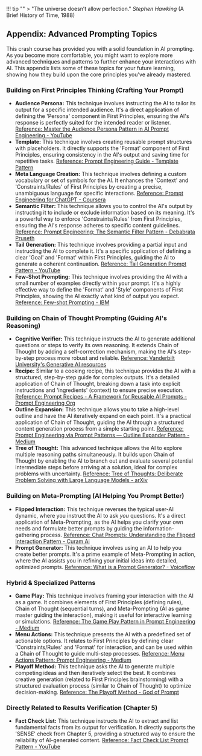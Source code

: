 !!! tip ""
    > "The universe doesn’t allow perfection." _Stephen Hawking_ (A Brief History of Time, 1988)

## Appendix: Advanced Prompting Topics

This crash course has provided you with a solid foundation in AI prompting. As you become more comfortable, you might want to explore more advanced techniques and patterns to further enhance your interactions with AI. This appendix lists some of these topics for your future learning, showing how they build upon the core principles you've already mastered.

### Building on First Principles Thinking (Crafting Your Prompt)

- **Audience Persona:** This technique involves instructing the AI to tailor its output for a specific intended audience. It's a direct application of defining the 'Persona' component in First Principles, ensuring the AI's response is perfectly suited for the intended reader or listener. [Reference: Master the Audience Persona Pattern in AI Prompt Engineering - YouTube](https://www.youtube.com/watch?v=2_yJ0-F2_F0)
- **Template:** This technique involves creating reusable prompt structures with placeholders. It directly supports the 'Format' component of First Principles, ensuring consistency in the AI's output and saving time for repetitive tasks. [Reference: Prompt Engineering Guide - Template Pattern](https://www.promptingguide.ai/techniques/template)
- **Meta Language Creation:** This technique involves defining a custom vocabulary or set of symbols for the AI. It enhances the 'Context' and 'Constraints/Rules' of First Principles by creating a precise, unambiguous language for specific interactions. [Reference: Prompt Engineering for ChatGPT - Coursera](https://www.coursera.org/learn/prompt-engineering)
- **Semantic Filter:** This technique allows you to control the AI's output by instructing it to include or exclude information based on its meaning. It's a powerful way to enforce 'Constraints/Rules' from First Principles, ensuring the AI's response adheres to specific content guidelines. [Reference: Prompt Engineering: The Semantic Filter Pattern - Debabrata Pruseth](https://debabratapruseth.com/prompt-engineering-semantic-filter-pattern/)
- **Tail Generation:** This technique involves providing a partial input and instructing the AI to complete it. It's a specific application of defining a clear 'Goal' and 'Format' within First Principles, guiding the AI to generate a coherent continuation. [Reference: Tail Generation Prompt Pattern - YouTube](https://www.youtube.com/watch?v=2_yJ0-F2_F0)
- **Few-Shot Prompting:** This technique involves providing the AI with a small number of examples directly within your prompt. It's a highly effective way to define the 'Format' and 'Style' components of First Principles, showing the AI exactly what kind of output you expect. [Reference: Few-shot Prompting - IBM](https://www.ibm.com/docs/en/watsonx-ai/1.0?topic=prompt-engineering-few-shot-prompting)

### Building on Chain of Thought Prompting (Guiding AI's Reasoning)

- **Cognitive Verifier:** This technique instructs the AI to generate additional questions or steps to verify its own reasoning. It extends Chain of Thought by adding a self-correction mechanism, making the AI's step-by-step process more robust and reliable. [Reference: Vanderbilt University's Generative AI resources](https://www.vanderbilt.edu/generative-ai/resources/)
- **Recipe:** Similar to a cooking recipe, this technique provides the AI with a structured, step-by-step guide for complex outputs. It's a detailed application of Chain of Thought, breaking down a task into explicit instructions and 'ingredients' (context) to ensure precise execution. [Reference: Prompt Recipes - A Framework for Reusable AI Prompts - Prompt Engineering Org](https://www.promptengineering.org/prompt-recipes-a-framework-for-reusable-ai-prompts/)
- **Outline Expansion:** This technique allows you to take a high-level outline and have the AI iteratively expand on each point. It's a practical application of Chain of Thought, guiding the AI through a structured content generation process from a simple starting point. [Reference: Prompt Engineering via Prompt Patterns — Outline Expander Pattern - Medium](https://medium.com/@ali.aslam/prompt-engineering-via-prompt-patterns-outline-expander-pattern-a0f2d2e1b2e1)
- **Tree of Thought:** This advanced technique allows the AI to explore multiple reasoning paths simultaneously. It builds upon Chain of Thought by enabling the AI to branch out and evaluate several potential intermediate steps before arriving at a solution, ideal for complex problems with uncertainty. [Reference: Tree of Thoughts: Deliberate Problem Solving with Large Language Models - arXiv](https://arxiv.org/abs/2305.10601)

### Building on Meta-Prompting (AI Helping You Prompt Better)

- **Flipped Interaction:** This technique reverses the typical user-AI dynamic, where you instruct the AI to ask _you_ questions. It's a direct application of Meta-Prompting, as the AI helps you clarify your own needs and formulate better prompts by guiding the information-gathering process. [Reference: Chat Prompts: Understanding the Flipped Interaction Pattern - Curam Ai](https://www.curam-ai.com.au/blog/chat-prompts-understanding-the-flipped-interaction-pattern)
- **Prompt Generator:** This technique involves using an AI to help you create better prompts. It's a prime example of Meta-Prompting in action, where the AI assists you in refining your initial ideas into detailed, optimized prompts. [Reference: What is a Prompt Generator? - Voiceflow](https://www.voiceflow.com/blog/prompt-generator)

### Hybrid & Specialized Patterns

- **Game Play:** This technique involves framing your interaction with the AI as a game. It combines elements of First Principles (defining rules), Chain of Thought (sequential turns), and Meta-Prompting (AI as game master guiding the interaction), making it useful for interactive learning or simulations. [Reference: The Game Play Pattern in Prompt Engineering - Medium](https://medium.com/@ali.aslam/the-game-play-pattern-in-prompt-engineering-a0f2d2e1b2e1)
- **Menu Actions:** This technique presents the AI with a predefined set of actionable options. It relates to First Principles by defining clear 'Constraints/Rules' and 'Format' for interaction, and can be used within a Chain of Thought to guide multi-step processes. [Reference: Menu Actions Pattern: Prompt Engineering - Medium](https://medium.com/@souravpati/menu-actions-pattern-prompt-engineering-a0f2d2e1b2e1)
- **Playoff Method:** This technique asks the AI to generate multiple competing ideas and then iteratively select the best. It combines creative generation (related to First Principles brainstorming) with a structured evaluation process (similar to Chain of Thought) to optimize decision-making. [Reference: The Playoff Method - God of Prompt](https://godofprompt.ai/playoff-method)

### Directly Related to Results Verification (Chapter 5)

- **Fact Check List:** This technique instructs the AI to extract and list fundamental facts from its output for verification. It directly supports the 'SENSE' check from Chapter 5, providing a structured way to ensure the reliability of AI-generated content. [Reference: Fact Check List Prompt Pattern - YouTube](https://www.youtube.com/watch?v=2_yJ0-F2_F0)
